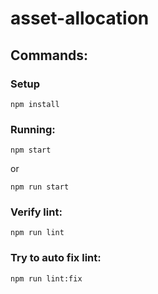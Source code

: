 # asset-allocation

## Commands:

### Setup
```
npm install
```

### Running:
```
npm start
```
or
```
npm run start
```


### Verify lint:
```
npm run lint
```

### Try to auto fix lint:
```
npm run lint:fix
```
